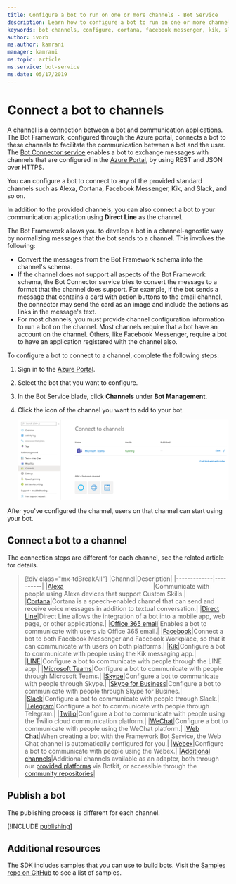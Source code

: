 ```yaml
---
title: Configure a bot to run on one or more channels - Bot Service
description: Learn how to configure a bot to run on one or more channels using the Bot Framework Portal.
keywords: bot channels, configure, cortana, facebook messenger, kik, slack, azure portal
author: ivorb
ms.author: kamrani
manager: kamrani
ms.topic: article
ms.service: bot-service
ms.date: 05/17/2019
---
```


# Connect a bot to channels

A channel is a connection between a bot and communication applications. The Bot Framework, configured through the Azure portal, connects a bot to these channels to facilitate the communication between a bot and the user. The [Bot Connector service](~/rest-api/bot-framework-rest-connector-quickstart.md)  enables a bot to exchange messages with channels that are configured in the <a href="https://portal.azure.com" target="_blank">Azure Portal</a>, by using REST and JSON over HTTPS.

You can configure a bot to connect to any of the provided standard channels such as Alexa, Cortana, Facebook Messenger, Kik, and Slack, and so on.

In addition to the provided channels, you can also connect a bot to your communication application using **Direct Line** as the channel.


The Bot Framework allows you to develop a bot in a channel-agnostic way by normalizing messages that the bot sends to a channel. This involves the following:

- Convert the messages from the Bot Framework schema into the channel's schema.
- If the channel does not support all aspects of the Bot Framework schema, the Bot Connector service tries to convert the message to a format that the channel does support. For example, if the bot sends a message that contains a card with action buttons to the email channel, the connector may send the card as an image and include the actions as links in the message's text.
- For most channels, you must provide channel configuration information to run a bot on the channel. Most channels require that a bot have an account on the channel. Others, like Facebook Messenger, require a bot to have an application registered with the channel also.

To configure a bot to connect to a channel, complete the following steps:

1. Sign in to the <a href="https://portal.azure.com" target="_blank">Azure Portal</a>.
2. Select the bot that you want to configure.
3. In the Bot Service blade, click **Channels** under **Bot Management**.
4. Click the icon of the channel you want to add to your bot.

    ![Connect to channels](./media/channels/connect-to-channels.png)

After you've configured the channel, users on that channel can start using your bot.

## Connect a bot to a channel

The connection steps are different for each channel, see the related article for details.

> [!div class="mx-tdBreakAll"]
> |Channel|Description|
> |-------------|----------|
> |[Alexa](bot-service-channel-connect-alexa.md) <img width="200px"/>|Communicate with people using Alexa devices that support Custom Skills.|
> |[Cortana](bot-service-channel-connect-cortana.md)|Cortana is a speech-enabled channel that can send and receive voice messages in addition to textual conversation.|
> |[Direct Line](bot-service-channel-directline.md)|Direct Line allows the integration of a bot into a mobile app, web page, or other applications.|
> |[Office 365 email](bot-service-channel-connect-email.md)|Enables a bot to communicate with users via Office 365 email.|
> |[Facebook](bot-service-channel-connect-facebook.md)|Connect a bot to both Facebook Messenger and Facebook Workplace, so that it can communicate with users on both platforms.|
> |[Kik](bot-service-channel-connect-groupMe.md)|Configure a bot to communicate with people using the Kik messaging app.|
> |[LINE](bot-service-channel-connect-line.md)|Configure a bot to communicate with people through the LINE app.|
> |[Microsoft Teams](channel-connect-teams.md)|Configure a bot to communicate with people through Microsoft Teams.|
> |[Skype](bot-service-channel-connect-skype.md)|Configure a bot to communicate with people through Skype.|
> |[Skype for Business](bot-service-channel-connect-skypeforbusiness.md)|Configure a bot to communicate with people through Skype for Busines.|
> |[Slack](bot-service-channel-connect-slack.md)|Configure a bot to communicate with people through Slack.|
> |[Telegram](bot-service-channel-connect-telegram.md)|Configure a bot to communicate with people through Telegram.|
> |[Twilio](bot-service-channel-connect-twilio.md)|Configure a bot to communicate with people using the Twilio cloud communication platform.|
> |[WeChat](bot-service-channel-connect-wechat.md)|Configure a bot to communicate with people using the WeChat platform.|
> |[Web Chat](bot-service-adapter-connect-webex.md)|When creating a bot with the Framework Bot Service, the Web Chat channel is automatically configured for you.|
> |[Webex](bot-service-adapter-connect-webex.md)|Configure a bot to communicate with people using the Webex.|
> |[Additional channels](bot-service-channel-additional-channels.md)|Additional channels available as an adapter, both through our [provided platforms](https://botkit.ai/docs/v4/platforms/) via Botkit, or accessible through the [community repositories](https://botkit.ai/docs/v4/platforms/)|


## Publish a bot
The publishing process is different for each channel.

[!INCLUDE [publishing](./includes/snippet-publish-to-channel.md)]

## Additional resources

The SDK includes samples that you can use to build bots. Visit the [Samples repo on GitHub](https://github.com/Microsoft/BotBuilder-samples) to see a list of samples.
